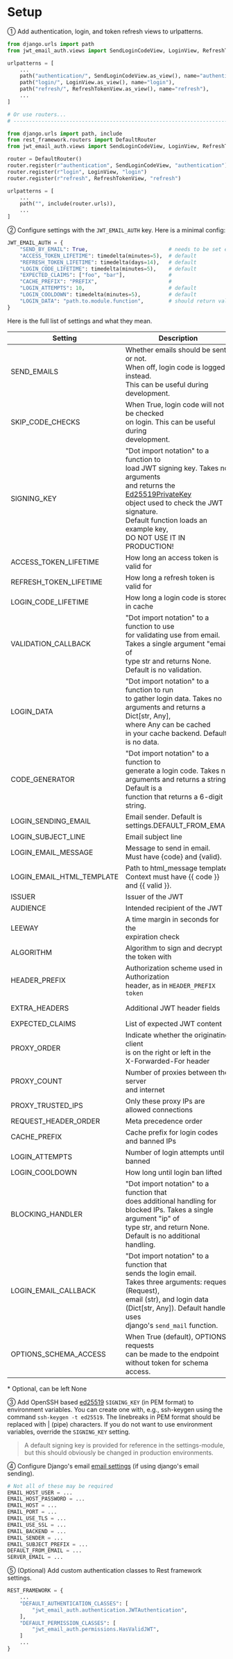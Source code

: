 # Setup

① Add authentication, login, and token refresh views to urlpatterns.

```python
from django.urls import path
from jwt_email_auth.views import SendLoginCodeView, LoginView, RefreshTokenView

urlpatterns = [
    ...
    path("authentication/", SendLoginCodeView.as_view(), name="authentication"),
    path("login/", LoginView.as_view(), name="login"),
    path("refresh/", RefreshTokenView.as_view(), name="refresh"),
    ...
]

# Or use routers...
# --------------------------------------------------------------------------------

from django.urls import path, include
from rest_framework.routers import DefaultRouter
from jwt_email_auth.views import SendLoginCodeView, LoginView, RefreshTokenView

router = DefaultRouter()
router.register(r"authentication", SendLoginCodeView, "authentication")
router.register(r"login", LoginView, "login")
router.register(r"refresh", RefreshTokenView, "refresh")

urlpatterns = [
    ...
    path("", include(router.urls)),
    ...
]
```


② Configure settings with the `JWT_EMAIL_AUTH` key. Here is a minimal config:

```python
JWT_EMAIL_AUTH = {
    "SEND_BY_EMAIL": True,                          # needs to be set explicitly!
    "ACCESS_TOKEN_LIFETIME": timedelta(minutes=5),  # default
    "REFRESH_TOKEN_LIFETIME": timedelta(days=14),   # default
    "LOGIN_CODE_LIFETIME": timedelta(minutes=5),    # default
    "EXPECTED_CLAIMS": ["foo", "bar"],              #
    "CACHE_PREFIX": "PREFIX",                       #
    "LOGIN_ATTEMPTS": 10,                           # default
    "LOGIN_COOLDOWN": timedelta(minutes=5),         # default
    "LOGIN_DATA": "path.to.module.function",        # should return values for EXPECTED_CLAIMS
}

```

Here is the full list of settings and what they mean.

| Setting                   | Description                                                                                                                                                                                                                                             | Type                        |
|---------------------------|---------------------------------------------------------------------------------------------------------------------------------------------------------------------------------------------------------------------------------------------------------|-----------------------------|
| SEND_EMAILS               | Whether emails should be sent or not. <br>When off, login code is logged instead. <br>This can be useful during development.                                                                                                                            | bool                        |
| SKIP_CODE_CHECKS          | When True, login code will not be checked <br>on login. This can be useful during <br>development.                                                                                                                                                      | bool                        |
| SIGNING_KEY               | "Dot import notation" to a function to <br>load JWT signing key. Takes no arguments <br>and returns the [Ed25519PrivateKey][pk]<br> object used to check the JWT signature. <br>Default function loads an example key,<br> DO NOT USE IT IN PRODUCTION! | str                         |
| ACCESS_TOKEN_LIFETIME     | How long an access token is valid for                                                                                                                                                                                                                   | timedelta                   |
| REFRESH_TOKEN_LIFETIME    | How long a refresh token is valid for                                                                                                                                                                                                                   | timedelta                   |
| LOGIN_CODE_LIFETIME       | How long a login code is stored in cache                                                                                                                                                                                                                | timedelta                   |
| VALIDATION_CALLBACK       | "Dot import notation" to a function to use <br>for validating use from email. <br>Takes a single argument "email" of <br>type str and returns None. <br>Default is no validation.                                                                       | str                         |
| LOGIN_DATA                | "Dot import notation" to a function to run <br>to gather login data. Takes no <br>arguments and returns a Dict[str, Any],<br> where Any can be cached <br>in your cache backend. Default is no data.                                                    | str                         |
| CODE_GENERATOR            | "Dot import notation" to a function to <br>generate a login code. Takes no <br>arguments and returns a string. Default is a <br>function that returns a 6-digit string.                                                                                 | str                         |
| LOGIN_SENDING_EMAIL       | Email sender. Default is <br>settings.DEFAULT_FROM_EMAIL                                                                                                                                                                                                | str*                        |
| LOGIN_SUBJECT_LINE        | Email subject line                                                                                                                                                                                                                                      | str                         |
| LOGIN_EMAIL_MESSAGE       | Message to send in email. <br>Must have {code} and {valid}.                                                                                                                                                                                             | str                         |
| LOGIN_EMAIL_HTML_TEMPLATE | Path to html_message template. <br>Context must have {{ code }} and {{ valid }}.                                                                                                                                                                        | Path*                       |
| ISSUER                    | Issuer of the JWT                                                                                                                                                                                                                                       | str*                        |
| AUDIENCE                  | Intended recipient of the JWT                                                                                                                                                                                                                           | str*                        |
| LEEWAY                    | A time margin in seconds for the <br>expiration check                                                                                                                                                                                                   | int                         |
| ALGORITHM                 | Algorithm to sign and decrypt the token with                                                                                                                                                                                                            | str                         |
| HEADER_PREFIX             | Authorization scheme used in Authorization <br>header, as in `HEADER_PREFIX token`                                                                                                                                                                      | str                         |
| EXTRA_HEADERS             | Additional JWT header fields                                                                                                                                                                                                                            | Dict[str, str]*             |
| EXPECTED_CLAIMS           | List of expected JWT content                                                                                                                                                                                                                            | List[str]                   |
| PROXY_ORDER               | Indicate whether the originating client <br>is on the right or left in the <br>X-Forwarded-For header                                                                                                                                                   | "left-most"<br>"right-most" |
| PROXY_COUNT               | Number of proxies between the server <br>and internet                                                                                                                                                                                                   | int]                        |
| PROXY_TRUSTED_IPS         | Only these proxy IPs are allowed connections                                                                                                                                                                                                            | List[str]*                  |
| REQUEST_HEADER_ORDER      | Meta precedence order                                                                                                                                                                                                                                   | List[str]*                  |
| CACHE_PREFIX              | Cache prefix for login codes and banned IPs                                                                                                                                                                                                             | str                         |
| LOGIN_ATTEMPTS            | Number of login attempts until banned                                                                                                                                                                                                                   | int                         |
| LOGIN_COOLDOWN            | How long until login ban lifted                                                                                                                                                                                                                         | timedelta                   |
| BLOCKING_HANDLER          | "Dot import notation" to a function that <br>does additional handling for <br>blocked IPs. Takes a single argument "ip" of <br>type str, and return None. <br>Default is no additional handling.                                                        | str                         |
| LOGIN_EMAIL_CALLBACK      | "Dot import notation" to a function that <br>sends the login email.  <br>Takes three arguments: request (Request), <br>email (str), and login data <br>(Dict[str, Any]). Default handler uses <br>django's `send_mail` function.                        | str                         |
| OPTIONS_SCHEMA_ACCESS     | When True (default), OPTIONS requests <br>can be made to the endpoint <br>without token for schema access.                                                                                                                                              | bool                        |

\* Optional, can be left None


③ Add OpenSSH based [ed25519](https://cryptography.io/en/latest/hazmat/primitives/asymmetric/ed25519/)
`SIGNING_KEY` (in PEM format) to environment variables. You can create one with, e.g., ssh-keygen using
the command `ssh-keygen -t ed25519`. The linebreaks in PEM format should be replaced with | (pipe) characters.
If you do not want to use environment variables, override the `SIGNING_KEY` setting.

> A default signing key is provided for reference in the settings-module,
> but this should obviously be changed in production environments.


④ Configure Django's email [email settings](https://docs.djangoproject.com/en/3.2/topics/email/#quick-example)
(if using django's email sending).

```python
# Not all of these may be required
EMAIL_HOST_USER = ...
EMAIL_HOST_PASSWORD = ...
EMAIL_HOST = ...
EMAIL_PORT = ...
EMAIL_USE_TLS = ...
EMAIL_USE_SSL = ...
EMAIL_BACKEND = ...
EMAIL_SENDER = ...
EMAIL_SUBJECT_PREFIX = ...
DEFAULT_FROM_EMAIL = ...
SERVER_EMAIL = ...
```


⑤ (Optional) Add custom authentication classes to Rest framework settings.

```python
REST_FRAMEWORK = {
    ...
    "DEFAULT_AUTHENTICATION_CLASSES": [
        "jwt_email_auth.authentication.JWTAuthentication",
    ],
    "DEFAULT_PERMISSION_CLASSES": [
        "jwt_email_auth.permissions.HasValidJWT",
    ]
    ...
}
```

[pk]: https://cryptography.io/en/latest/hazmat/primitives/asymmetric/ed25519/